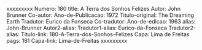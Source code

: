 xxxxxxxxx
Numero: 180
title: A Terra dos Sonhos Felizes
Autor: John Brunner
Co-autor: 
Ano-de-Publicacao: 1972
Titulo-original: The Dreaming Earth
Tradutor: Eurico da Fonseca
Co-tradutor: 
Ano-de-edicao: 1963
alias: John-Brunner
Autor2-alias: 
Tradutor1-alias: Eurico-da-Fonseca
Tradutor2-alias: 
Titulo-link: 180-A-Terra-dos-Sonhos-Felizes
Capa: Lima de Freitas
pags: 181
Capa-link: Lima-de-Freitas
xxxxxxxxx